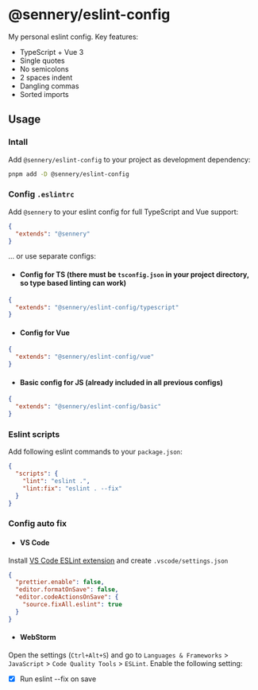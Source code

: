 # @sennery/eslint-config

My personal eslint config. Key features:

- TypeScript + Vue 3
- Single quotes
- No semicolons
- 2 spaces indent
- Dangling commas
- Sorted imports

## Usage
### Intall

Add `@sennery/eslint-config` to your project as development dependency:

```sh
pnpm add -D @sennery/eslint-config
```

### Config `.eslintrc`

Add `@sennery` to your eslint config for full TypeScript and Vue support:

```json
{
  "extends": "@sennery"
}
```

... or use separate configs:

- #### Config for TS (there must be `tsconfig.json` in your project directory, so type based linting can work)

```json
{
  "extends": "@sennery/eslint-config/typescript"
}
```

- #### Config for Vue

```json
{
  "extends": "@sennery/eslint-config/vue"
}
```

- #### Basic config for JS (already included in all previous configs)

```json
{ 
  "extends": "@sennery/eslint-config/basic"
}
```

### Eslint scripts

Add following eslint commands to your `package.json`:

```json
{
  "scripts": {
    "lint": "eslint .",
    "lint:fix": "eslint . --fix"
  }
}
```

### Config auto fix

- #### VS Code

Install [VS Code ESLint extension](https://marketplace.visualstudio.com/items?itemName=dbaeumer.vscode-eslint) and create `.vscode/settings.json`

```json
{
  "prettier.enable": false,
  "editor.formatOnSave": false,
  "editor.codeActionsOnSave": {
    "source.fixAll.eslint": true
  }
}
```

- #### WebStorm

Open the settings (`Ctrl+Alt+S`) and go to `Languages & Frameworks` > `JavaScript` > `Code Quality Tools` > `ESLint`. Enable the following setting:

- [x] Run eslint --fix on save

